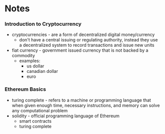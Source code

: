 # Notes

### Introduction to Cryptocurrency

- cryptocurrencies - are a form of decentralized digital money/currency
    - don't have a central issuing or regulating authority, instead they use a decentralized system to record transactions and issue new units
- fiat currency - government issued currency that is not backed by a commodity
    - examples:
        - us dollar
        - canadian dollar
        - euro

### Ethereum Basics

- turing complete - refers to a machine or programming language that when given enough time, necessary instructions, and memory can solve any computational problem
- solidity - official programming language of Ethereum
    - smart contracts
    - turing complete

